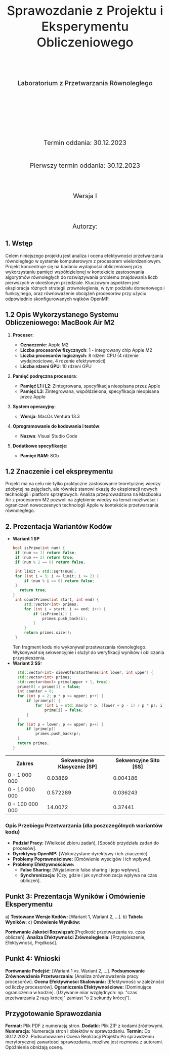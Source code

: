 <div style="font-size: 20px;" align="center">
    <div style="font-weight: 500; font-size: 2em; line-height: 50px;"><bold>Sprawozdanie z Projektu i Eksperymentu Obliczeniowego</bold></div>
    <br/>
    <br/>
    <br/>
    <p style="font-weight: 500;">Laboratorium z Przetwarzania Równoległego</p>
    <br/>
    <br/>
    <br/>
    <br/>
    <br/>
    <br/>
    Termin oddania: 30.12.2023
    <br/>
    <br/>
    <br/>
     Pierwszy termin oddania: 30.12.2023
    <br/>
    <br/>
    <br/>
    <br/>
    Wersja I
    <br/>
    <br/>
    <br/>
    <br/>
    Autorzy:

</div>
<div style="page-break-after: always;"></div>

## 1. Wstęp
Celem niniejszego projektu jest analiza i ocena efektywności przetwarzania równoległego w systemie komputerowym z procesorem wielordzeniowym. Projekt koncentruje się na badaniu wydajności obliczeniowej przy wykorzystaniu pamięci współdzielonej w kontekście zastosowania algorytmów równoległych do rozwiązywania problemu znajdowania liczb pierwszych w określonym przedziale. Kluczowym aspektem jest eksploracja różnych strategii zrównoleglenia, w tym podziału domenowego i funkcyjnego, oraz równoważenie obciążeń procesorów przy użyciu odpowiednio skonfigurowanych wątków OpenMP.

## 1.2 Opis Wykorzystanego Systemu Obliczeniowego: MacBook Air M2

1. **Procesor**:
   - **Oznaczenie**: Apple M2
   - **Liczba procesorów fizycznych**: 1 - integrowany chip Apple M2
   - **Liczba procesorów logicznych**: 8 rdzeni CPU (4 rdzenie wydajnościowe, 4 rdzenie efektywności)
   - **Liczba rdzeni GPU**: 10 rdzeni GPU

2. **Pamięć podręczna procesora**:
   - **Pamięć L1 i L2**: Zintegrowana, specyfikacja nieopisana przez Apple
   - **Pamięć L3**: Zintegrowana, współdzielona, specyfikacja nieopisana przez Apple

3. **System operacyjny**:
   - **Wersja**: MacOs Ventura 13.3

4. **Oprogramowanie do kodowania i testów**:
   - **Nazwa**: Visual Studio Code

5. **Dodatkowe specyfikacje**:
   - **Pamięć RAM**: 8Gb

## 1.2 Znaczenie i cel ekspreymentu
Projekt ma na celu nie tylko praktyczne zastosowanie teoretycznej wiedzy zdobytej na zajęciach, ale również stanowi okazję do eksploracji nowych technologii i platform sprzętowych. Analiza przeprowadzona na Macbooku Air z procesorem M2 pozwoli na zgłębienie wiedzy na temat możliwości i ograniczeń nowoczesnych technologii Apple w kontekście przetwarzania równoległego.
<div style="page-break-after: always;"></div>

## 2. Prezentacja Wariantów Kodów
- **Wariant 1 SP**
   ```cpp
   bool isPrime(int num) {
    if (num <= 1) return false;
    if (num == 2) return true;
    if (num % 2 == 0) return false;

    int limit = std::sqrt(num);
    for (int i = 3; i <= limit; i += 2) {
        if (num % i == 0) return false;
    }
      return true;
  }
    int countPrimes(int start, int end) {
        std::vector<int> primes;
        for (int i = start; i <= end; i++) {
            if (isPrime(i)) {
                primes.push_back(i);
            }
        }
        return primes.size();
    }
   ```
   Ten fragment kodu nie wykonywał przetwarzania równoległego. Wykonywał się sekwencyjnie i służył do weryfikacji wyników i obliczania przyspieszenia.
- **Wariant 2 SS:**
  ```cpp
    std::vector<int> sieveOfEratosthenes(int lower, int upper) {
    std::vector<int> primes;
    std::vector<bool> prime(upper + 1, true);
    prime[0] = prime[1] = false;
    int counter = 0;
    for (int p = 2; p * p <= upper; p++) {
        if (prime[p]) {
            for (int i = std::max(p * p, (lower + p - 1) / p * p); i <= upper; i += p)
                prime[i] = false;
        }
    }
    for (int p = lower; p <= upper; p++) {
        if (prime[p])
            primes.push_back(p);
    }
    return primes;
  }
  ```
<center>
  <table>
    <tr>
      <th>Zakres</th>
      <th>Sekwencyjne Klasycznie [SP]</th>
      <th>Sekwencyjne Sito [SS]</th>
    </tr>
    <tr>
      <td>0 - 1 000 000</td>
      <td>0.03869</td>
      <td>0.004186</td>
    </tr>
    <tr>
      <td>0 - 10 000 000</td>
      <td>0.572289</td>
      <td>0.036243</td>
    </tr>
    <tr>
      <td>0 - 100 000 000</td>
      <td>14.0072</td>
      <td>0.37441</td>
    </tr>
  </table>
</center>


### Opis Przebiegu Przetwarzania (dla poszczególnych wariantów kodu)
- **Podział Pracy:** [Wielkość zbioru zadań], [Sposób przydziału zadań do procesów].
- **Dyrektywy OpenMP:** [Wykorzystane dyrektywy i ich znaczenie].
- **Problemy Poprawnościowe:** [Omówienie wyścigów i ich wpływu].
- **Problemy Efektywnościowe:**
  - **False Sharing:** [Wyjaśnienie false sharing i jego wpływu].
  - **Synchronizacja:** [Czy, gdzie i jak synchronizacja wpływa na czas obliczeń].


## Punkt 3: Prezentacja Wyników i Omówienie Eksperymentu
a) **Testowane Wersje Kodów:** [Wariant 1, Wariant 2, ...].
b) **Tabela Wyników:**
c) **Omówienie Wyników:**


**Porównanie Jakości Rozwiązań:**[Prędkość przetwarzania vs. czas obliczeń].
**Analiza Efektywności Zrównoleglenia:** [Przyspieszenie, Efektywność, Prędkość].
## Punkt 4: Wnioski
**Porównanie Podejść:** [Wariant 1 vs. Wariant 2, ...].
**Podsumowanie Zrównoważenia Przetwarzania:** [Analiza zrównoważenia pracy procesorów].
**Ocena Efektywności Skalowania:** [Efektywność w zależności od liczby procesorów].
**Ograniczenia Efektywnościowe:** [Dominujące ograniczenia w kodzie].
(Używanie miar względnych: np. "czas przetwarzania 2 razy krócej" zamiast "o 2 sekundy krócej").
## Przygotowanie Sprawozdania
**Format:** Plik PDF z numeracją stron.
**Dodatki:** Plik ZIP z kodami źródłowymi.
**Numeracja:** Numeracja stron i obiektów w sprawozdaniu.
**Termin:** Do 30.12.2022.
Podsumowanie i Ocena Realizacji Projektu
Po sprawdzeniu merytorycznej zawartości sprawozdania, możliwa jest rozmowa z autorami. Opóźnienia obniżają ocenę.
